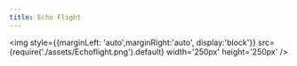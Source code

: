 ```yaml
---
title: Echo Flight
---
```


<img style={{marginLeft: 'auto',marginRight:'auto', display:'block'}}
src={require('./assets/Echoflight.png').default} width='250px' height='250px' />
